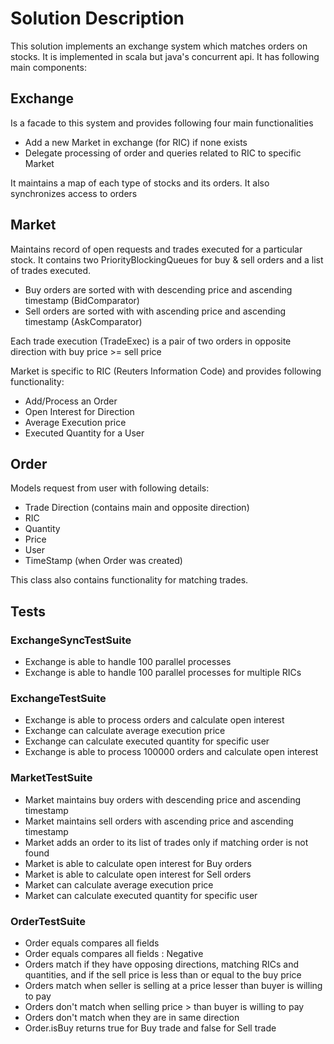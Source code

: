 Solution Description
====================
This solution implements an exchange system which matches orders on stocks.
It is implemented in scala but java's concurrent api.
It has following main components:


Exchange
--------
Is a facade to this system and provides following four main functionalities

* Add a new Market in exchange (for RIC) if none exists
* Delegate processing of order and queries related to RIC to specific Market

It maintains a map of each type of stocks and its orders. It also synchronizes access to orders


Market
------
Maintains record of open requests and trades executed for a particular stock.
It contains two PriorityBlockingQueues for buy & sell orders and a list of trades executed.
* Buy orders are sorted with with descending price and ascending timestamp (BidComparator)
* Sell orders are sorted with with ascending price and ascending timestamp (AskComparator)

Each trade execution (TradeExec) is a pair of two orders in opposite direction 
with buy price >= sell price

Market is specific to RIC (Reuters Information Code) and provides following functionality:

* Add/Process an Order
* Open Interest for Direction
* Average Execution price
* Executed Quantity for a User


Order
-----
Models request from user with following details:
* Trade Direction (contains main and opposite direction)
* RIC
* Quantity
* Price
* User
* TimeStamp (when Order was created)

This class also contains functionality for matching trades.


Tests
-----

### ExchangeSyncTestSuite
* Exchange is able to handle 100 parallel processes
* Exchange is able to handle 100 parallel processes for multiple RICs

### ExchangeTestSuite
* Exchange is able to process orders and calculate open interest
* Exchange can calculate average execution price
* Exchange can calculate executed quantity for specific user
* Exchange is able to process 100000 orders and calculate open interest 

### MarketTestSuite 
* Market maintains buy orders with descending price and ascending timestamp
* Market maintains sell orders with ascending price and ascending timestamp
* Market adds an order to its list of trades only if matching order is not found
* Market is able to calculate open interest for Buy orders
* Market is able to calculate open interest for Sell orders
* Market can calculate average execution price
* Market can calculate executed quantity for specific user

### OrderTestSuite
* Order equals compares all fields
* Order equals compares all fields : Negative
* Orders match if they have opposing directions, matching RICs and quantities, and if the sell price is less than or equal to the buy price
* Orders match when seller is selling at a price lesser than buyer is willing to pay
* Orders don't match when selling price > than buyer is willing to pay
* Orders don't match when they are in same direction
* Order.isBuy returns true for Buy trade and false for Sell trade